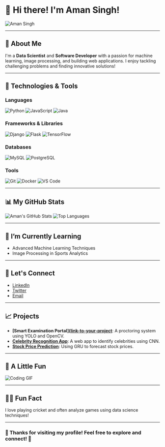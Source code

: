 # 👋 Hi there! I'm **Aman Singh**!

![Aman Singh](https://media.giphy.com/media/JIX9t2j0ZTN9S/giphy.gif)

---

## 🚀 About Me
I'm a **Data Scientist** and **Software Developer** with a passion for machine learning, image processing, and building web applications. I enjoy tackling challenging problems and finding innovative solutions!

---

## 🔧 Technologies & Tools
### Languages
![Python](https://img.shields.io/badge/Python-3.8-blue)
![JavaScript](https://img.shields.io/badge/JavaScript-ES6-yellow)
![Java](https://img.shields.io/badge/Java-11-orange)

### Frameworks & Libraries
![Django](https://img.shields.io/badge/Django-3.2-green)
![Flask](https://img.shields.io/badge/Flask-2.0-red)
![TensorFlow](https://img.shields.io/badge/TensorFlow-2.6.0-orange)

### Databases
![MySQL](https://img.shields.io/badge/MySQL-8.0-00758f)
![PostgreSQL](https://img.shields.io/badge/PostgreSQL-13.3-blue)

### Tools
![Git](https://img.shields.io/badge/Git-F05032?logo=git&logoColor=white)
![Docker](https://img.shields.io/badge/Docker-2496ED?logo=docker&logoColor=white)
![VS Code](https://img.shields.io/badge/VS%20Code-007ACC?logo=visual-studio-code&logoColor=white)

---

## 📊 My GitHub Stats
![Aman's GitHub Stats](https://github-readme-stats.vercel.app/api?username=your-username&show_icons=true&theme=radical&count_private=true)
![Top Languages](https://github-readme-stats.vercel.app/api/top-langs/?username=your-username&layout=compact&theme=radical)

---

## 🌱 I’m Currently Learning
- Advanced Machine Learning Techniques
- Image Processing in Sports Analytics

---

## 💬 Let's Connect
- [LinkedIn](https://www.linkedin.com/in/your-linkedin)
- [Twitter](https://twitter.com/your-twitter)
- [Email](mailto:your-email@example.com)

---

## 📈 Projects
- **[Smart Examination Portal]([link-to-your-project](https://github.com/AmanRana07/Smart-Examination-Portal-with-AI-Proctoring.git)**: A proctoring system using YOLO and OpenCV.
- **[Celebrity Recognition App](link-to-your-project)**: A web app to identify celebrities using CNN.
- **[Stock Price Prediction](link-to-your-project)**: Using GRU to forecast stock prices.

---

## 🎨 A Little Fun
![Coding GIF](https://media.giphy.com/media/hpI6CCAdMiTzq/giphy.gif)

---

## 👨‍💻 Fun Fact
I love playing cricket and often analyze games using data science techniques!

---

### 🌟 Thanks for visiting my profile! Feel free to explore and connect! 🌟
